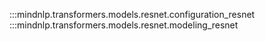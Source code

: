 :::mindnlp.transformers.models.resnet.configuration_resnet
:::mindnlp.transformers.models.resnet.modeling_resnet